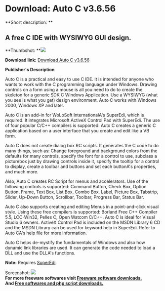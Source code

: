 # Download: Auto C v3.6.56

**Short description: **

## A free C IDE with WYSIWYG GUI design.

  
**Thumbshot: **![](http://www.freewarefiles.com/screenshot/autoc_md.jpg)   
  
**Download link:** [Download Auto C v3.6.56](http://freesoftwares.boysofts.com/Auto-C_program_93859.html)  
  

**Publisher's Description**  
  

Auto C is a practical and easy to use C IDE. It is intended for anyone who
wants to work with the C programming language under Windows. Drawing controls
on a form using a mouse is all you need to do to create the skeleton for a
generic SDK C Windows Application. Use a WYSIWYG (what you see is what you
get) design environment. Auto C works with Windows 2000, Windows XP and later.

Auto C is an add-in for WoLoSoft InternationalA's SuperEdi, which is required.
It integrates Microsoft ActiveX Control Pad with SuperEdi. The use of four
popular C/C++ compilers is supported. Auto C creates a generic C application
based on a user interface that you create and edit like a VB form.

Auto C does not create dialog box RC scripts. It generates the C code to do
many things, such as: Change foreground and background colors from the
defaults for many controls, specify the font for a control to use, subclass a
picturebox just by drawing controls inside it, specify the tooltip for a
control to display, create a toolbar and buttons and set each buttonA's
properties, and much more.

Also, Auto C creates RC Script for menus and accelerators. Use of the
following controls is supported: Command Button, Check Box, Option Button,
Frame, Text Box, List Box, Combo Box, Label, Picture Box, Tabstrip, Slider,
Up-Down Button, Scrollbar, Toolbar, Progress Bar, Status Bar.

Auto C also supports creating and editing Menus in a point-and-click visual
style. Using these free compilers is supported: Borland Free C++ Compiler 5.5,
LCC-Win32, Pelles C, Open Watcom C/C++. Auto C is ideal for Visual Studio 6
owners. ActiveX Control Pad is included on the MSDN Library 6 CD and the MSDN
Library can be used for keyword help in SuperEdi. Refer to Auto CA's help file
for more information.

Auto C helps de-mystify the fundamentals of Windows and also how dynamic link
libraries are used. It can generate the code needed to load a DLL and use the
DLLA's functions.

**Note:** Requires [SuperEdi](http://www.freewarefiles.com/SuperEdi-U_program_9565.html).

  
  
Screenshot: ![](http://www.freewarefiles.com/screenshot/autoc.jpg)  
**For more freeware softwares visit [Freeware software downloads.](http://freesoftwares.boysofts.com/)**   
**And [Free softwares and php script downloads.](http://www.boysofts.com/)**

